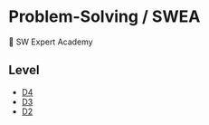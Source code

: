 # Problem-Solving / SWEA

📝 SW Expert Academy

## Level

- [D4](https://github.com/0xe82de/Problem-Solving/blob/master/Java/swea/d4)
- [D3](https://github.com/0xe82de/Problem-Solving/blob/master/Java/swea/d3)
- [D2](https://github.com/0xe82de/Problem-Solving/blob/master/Java/swea/d2)
